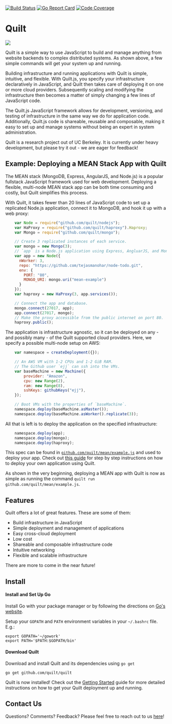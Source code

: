 [![Build Status](https://travis-ci.org/quilt/quilt.svg?branch=master)](https://travis-ci.org/quilt/quilt)
[![Go Report Card](https://goreportcard.com/badge/github.com/quilt/quilt)](https://goreportcard.com/report/github.com/quilt/quilt)
[![Code Coverage](https://codecov.io/gh/quilt/quilt/branch/master/graph/badge.svg)](https://codecov.io/gh/quilt/quilt)

# Quilt

<img src="https://github.com/quilt/mean/blob/master/images/mean.gif">

Quilt is a simple way to use JavaScript to build and manage anything from
website backends to complex distributed systems. As shown above, a few simple
commands will get your system up and running.

Building infrastructure and running applications with Quilt is simple,
intuitive, and flexible. With Quilt.js, you specify your infrastructure
declaratively in JavaScript, and Quilt then takes care of deploying it on one
or more cloud providers. Subsequently scaling and modifying the infrastructure
then becomes a matter of simply changing a few lines of JavaScript code.

The Quilt.js JavaScript framework allows for development, versioning, and
testing of infrastructure in the same way we do for application code.
Additionally, Quilt.js code is shareable, reusable and composable, making it
easy to set up and manage systems without being an expert in system
administration.

Quilt is a research project out of UC Berkeley. It is currently under heavy
development, but please try it out - we are eager for feedback!

## Example: Deploying a MEAN Stack App with Quilt
The MEAN stack (MongoDB, Express, AngularJS, and Node.js) is a popular
fullstack JavaScript framework used for web development. Deploying a flexible,
multi-node MEAN stack app can be both time consuming and costly, but Quilt
simplifies this process.

With Quilt, it takes fewer than 20 lines of JavaScript code to set up a
replicated Node.js application, connect it to MongoDB, and hook it up with a
web proxy:

[//]: # (b1)
```javascript
    var Node = require("github.com/quilt/nodejs");
    var HaProxy = require("github.com/quilt/haproxy").Haproxy;
    var Mongo = require("github.com/quilt/mongo");

    // Create 3 replicated instances of each service.
    var mongo = new Mongo(3);
    // `app` is a Node.js application using Express, AngluarJS, and MongoDB.
    var app = new Node({
      nWorker: 3,
      repo: "https://github.com/tejasmanohar/node-todo.git",
      env: {
        PORT: "80",
        MONGO_URI: mongo.uri("mean-example")
      }
    });
    var haproxy = new HaProxy(3, app.services());

    // Connect the app and database.
    mongo.connect(27017, app);
    app.connect(27017, mongo);
    // Make the proxy accessible from the public internet on port 80.
    haproxy.public();
```

The application is infrastructure agnostic, so it can be deployed on any - and
possibly many - of the Quilt supported cloud providers. Here, we specify a
possible multi-node setup on AWS:

[//]: # (b1)
```javascript
    var namespace = createDeployment({});

    // An AWS VM with 1-2 CPUs and 1-2 GiB RAM.
    // The Github user `ejj` can ssh into the VMs.
    var baseMachine = new Machine({
        provider: "Amazon",
        cpu: new Range(2),
        ram: new Range(8),
        sshKeys: githubKeys("ejj"),
    });

    // Boot VMs with the properties of `baseMachine`.
    namespace.deploy(baseMachine.asMaster());
    namespace.deploy(baseMachine.asWorker().replicate(3));
```
All that is left is to deploy the application on the specified infrastructure:

[//]: # (b1)
```javascript
    namespace.deploy(app);
    namespace.deploy(mongo);
    namespace.deploy(haproxy);
```

This spec can be found in
[`github.com/quilt/mean/example.js`](https://github.com/quilt/mean/blob/master/example.js)
and used to deploy your app. Check out [this
guide](https://github.com/quilt/mean/blob/master/README.md)
for step by step instructions on how to deploy your own application using
Quilt.

As shown in the very beginning, deploying a MEAN app with Quilt is now as simple
as running the command `quilt run github.com/quilt/mean/example.js`.

## Features
Quilt offers a lot of great features. These are some of them:

* Build infrastructure in JavaScript
* Simple deployment and management of applications
* Easy cross-cloud deployment
* Low cost
* Shareable and composable infrastructure code
* Intuitive networking
* Flexible and scalable infrastructure

There are more to come in the near future!

## Install
#### Install and Set Up Go
Install Go with your package manager or by following the directions on
[Go's website](https://golang.org/doc/install).

Setup your `GOPATH` and `PATH` environment variables in your `~/.bashrc` file.
E.g.:

    export GOPATH='~/gowork'
    export PATH='$PATH:$GOPATH/bin'

#### Download Quilt
Download and install Quilt and its dependencies using `go get`

    go get github.com/quilt/quilt

Quilt is now installed! Check out the
[Getting Started](./docs/GettingStarted.md) guide for more detailed
instructions on how to get your Quilt deployment up and running.

## Contact Us

Questions? Comments? Feedback?  Please feel free to reach out to us
[here](http://landing.quilt.io/contact.php)!
